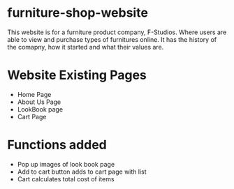 # furniture-shop-website

This website is for a furniture product company, F-Studios.
Where users are able to view and purchase types of furnitures online.
It has the history of the comapny, how it started and what their values are.

# Website Existing Pages

- Home Page
- About Us Page
- LookBook page
- Cart Page

# Functions added

- Pop up images of look book page
- Add to cart button adds to cart page with list
- Cart calculates total cost of items
